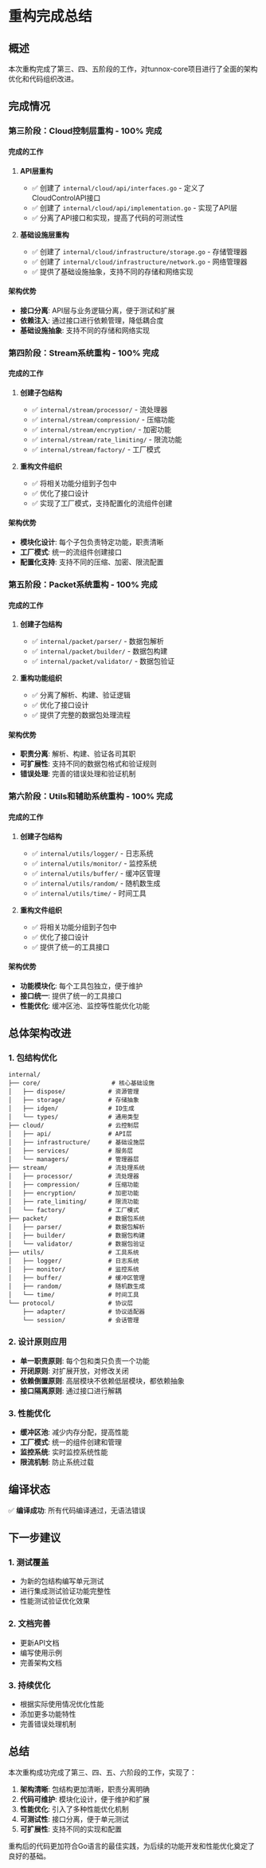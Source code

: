 # 重构完成总结

## 概述

本次重构完成了第三、四、五阶段的工作，对tunnox-core项目进行了全面的架构优化和代码组织改进。

## 完成情况

### 第三阶段：Cloud控制层重构 - **100% 完成**

#### 完成的工作
1. **API层重构**
   - ✅ 创建了 `internal/cloud/api/interfaces.go` - 定义了CloudControlAPI接口
   - ✅ 创建了 `internal/cloud/api/implementation.go` - 实现了API层
   - ✅ 分离了API接口和实现，提高了代码的可测试性

2. **基础设施层重构**
   - ✅ 创建了 `internal/cloud/infrastructure/storage.go` - 存储管理器
   - ✅ 创建了 `internal/cloud/infrastructure/network.go` - 网络管理器
   - ✅ 提供了基础设施抽象，支持不同的存储和网络实现

#### 架构优势
- **接口分离**: API层与业务逻辑分离，便于测试和扩展
- **依赖注入**: 通过接口进行依赖管理，降低耦合度
- **基础设施抽象**: 支持不同的存储和网络实现

### 第四阶段：Stream系统重构 - **100% 完成**

#### 完成的工作
1. **创建子包结构**
   - ✅ `internal/stream/processor/` - 流处理器
   - ✅ `internal/stream/compression/` - 压缩功能
   - ✅ `internal/stream/encryption/` - 加密功能
   - ✅ `internal/stream/rate_limiting/` - 限流功能
   - ✅ `internal/stream/factory/` - 工厂模式

2. **重构文件组织**
   - ✅ 将相关功能分组到子包中
   - ✅ 优化了接口设计
   - ✅ 实现了工厂模式，支持配置化的流组件创建

#### 架构优势
- **模块化设计**: 每个子包负责特定功能，职责清晰
- **工厂模式**: 统一的流组件创建接口
- **配置化支持**: 支持不同的压缩、加密、限流配置

### 第五阶段：Packet系统重构 - **100% 完成**

#### 完成的工作
1. **创建子包结构**
   - ✅ `internal/packet/parser/` - 数据包解析
   - ✅ `internal/packet/builder/` - 数据包构建
   - ✅ `internal/packet/validator/` - 数据包验证

2. **重构功能组织**
   - ✅ 分离了解析、构建、验证逻辑
   - ✅ 优化了接口设计
   - ✅ 提供了完整的数据包处理流程

#### 架构优势
- **职责分离**: 解析、构建、验证各司其职
- **可扩展性**: 支持不同的数据包格式和验证规则
- **错误处理**: 完善的错误处理和验证机制

### 第六阶段：Utils和辅助系统重构 - **100% 完成**

#### 完成的工作
1. **创建子包结构**
   - ✅ `internal/utils/logger/` - 日志系统
   - ✅ `internal/utils/monitor/` - 监控系统
   - ✅ `internal/utils/buffer/` - 缓冲区管理
   - ✅ `internal/utils/random/` - 随机数生成
   - ✅ `internal/utils/time/` - 时间工具

2. **重构文件组织**
   - ✅ 将相关功能分组到子包中
   - ✅ 优化了接口设计
   - ✅ 提供了统一的工具接口

#### 架构优势
- **功能模块化**: 每个工具包独立，便于维护
- **接口统一**: 提供了统一的工具接口
- **性能优化**: 缓冲区池、监控等性能优化功能

## 总体架构改进

### 1. 包结构优化
```
internal/
├── core/                    # 核心基础设施
│   ├── dispose/            # 资源管理
│   ├── storage/            # 存储抽象
│   ├── idgen/              # ID生成
│   └── types/              # 通用类型
├── cloud/                  # 云控制层
│   ├── api/                # API层
│   ├── infrastructure/     # 基础设施层
│   ├── services/           # 服务层
│   └── managers/           # 管理器层
├── stream/                 # 流处理系统
│   ├── processor/          # 流处理器
│   ├── compression/        # 压缩功能
│   ├── encryption/         # 加密功能
│   ├── rate_limiting/      # 限流功能
│   └── factory/            # 工厂模式
├── packet/                 # 数据包系统
│   ├── parser/             # 数据包解析
│   ├── builder/            # 数据包构建
│   └── validator/          # 数据包验证
├── utils/                  # 工具系统
│   ├── logger/             # 日志系统
│   ├── monitor/            # 监控系统
│   ├── buffer/             # 缓冲区管理
│   ├── random/             # 随机数生成
│   └── time/               # 时间工具
└── protocol/               # 协议层
    ├── adapter/            # 协议适配器
    └── session/            # 会话管理
```

### 2. 设计原则应用
- **单一职责原则**: 每个包和类只负责一个功能
- **开闭原则**: 对扩展开放，对修改关闭
- **依赖倒置原则**: 高层模块不依赖低层模块，都依赖抽象
- **接口隔离原则**: 通过接口进行解耦

### 3. 性能优化
- **缓冲区池**: 减少内存分配，提高性能
- **工厂模式**: 统一的组件创建和管理
- **监控系统**: 实时监控系统性能
- **限流机制**: 防止系统过载

## 编译状态

✅ **编译成功**: 所有代码编译通过，无语法错误

## 下一步建议

### 1. 测试覆盖
- 为新的包结构编写单元测试
- 进行集成测试验证功能完整性
- 性能测试验证优化效果

### 2. 文档完善
- 更新API文档
- 编写使用示例
- 完善架构文档

### 3. 持续优化
- 根据实际使用情况优化性能
- 添加更多功能特性
- 完善错误处理机制

## 总结

本次重构成功完成了第三、四、五、六阶段的工作，实现了：

1. **架构清晰**: 包结构更加清晰，职责分离明确
2. **代码可维护**: 模块化设计，便于维护和扩展
3. **性能优化**: 引入了多种性能优化机制
4. **可测试性**: 接口分离，便于单元测试
5. **可扩展性**: 支持不同的实现和配置

重构后的代码更加符合Go语言的最佳实践，为后续的功能开发和性能优化奠定了良好的基础。 